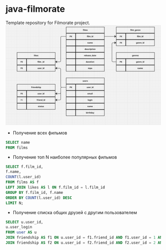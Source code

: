 # java-filmorate
Template repository for Filmorate project.
![База данных](filmsDB.png)
- Получение всех фильмов
```sql
SELECT name
FROM films
```

- Получение топ N наиболее популярных фильмов
```sql
SELECT f.film_id,
f.name,
COUNT(l.user_id)
FROM films AS f
LEFT JOIN likes AS l ON f.film_id = l.film_id
GROUP BY f.film_id, f.name
ORDER BY COUNT(l.user_id) DESC
LIMIT N;
```

- Получение списка общих друзей с другим пользователем
```sql
SELECT u.user_id,
u.user_login
FROM user AS u
JOIN friendship AS f1 ON u.user_id = f1.friend_id AND f1.user_id = 1 AND f1.status = 'CONFIRMED'
JOIN friendship AS f2 ON u.user_id = f2.friend_id AND f2.user_id = 2 AND f2.status = 'CONFIRMED';
```
